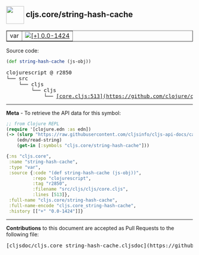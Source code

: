 ## <img width="48px" valign="middle" src="http://i.imgur.com/Hi20huC.png"> cljs.core/string-hash-cache

 <table border="1">
<tr>

<td>var</td>
<td><a href="https://github.com/cljsinfo/cljs-api-docs/tree/0.0-1424"><img valign="middle" alt="[+] 0.0-1424" src="https://img.shields.io/badge/+-0.0--1424-lightgrey.svg"></a> </td>
</tr>
</table>






Source code:

```clj
(def string-hash-cache (js-obj))
```

 <pre>
clojurescript @ r2850
└── src
    └── cljs
        └── cljs
            └── <ins>[core.cljs:513](https://github.com/clojure/clojurescript/blob/r2850/src/cljs/cljs/core.cljs#L513)</ins>
</pre>


---

__Meta__ - To retrieve the API data for this symbol:

```clj
;; from Clojure REPL
(require '[clojure.edn :as edn])
(-> (slurp "https://raw.githubusercontent.com/cljsinfo/cljs-api-docs/catalog/cljs-api.edn")
    (edn/read-string)
    (get-in [:symbols "cljs.core/string-hash-cache"]))
```

```clj
{:ns "cljs.core",
 :name "string-hash-cache",
 :type "var",
 :source {:code "(def string-hash-cache (js-obj))",
          :repo "clojurescript",
          :tag "r2850",
          :filename "src/cljs/cljs/core.cljs",
          :lines [513]},
 :full-name "cljs.core/string-hash-cache",
 :full-name-encode "cljs.core_string-hash-cache",
 :history [["+" "0.0-1424"]]}

```

---

__Contributions__ to this document are accepted as Pull Requests to the following file:

 <pre>
[cljsdoc/cljs.core_string-hash-cache.cljsdoc](https://github.com/cljsinfo/cljs-api-docs/blob/master/cljsdoc/cljs.core_string-hash-cache.cljsdoc)
</pre>

